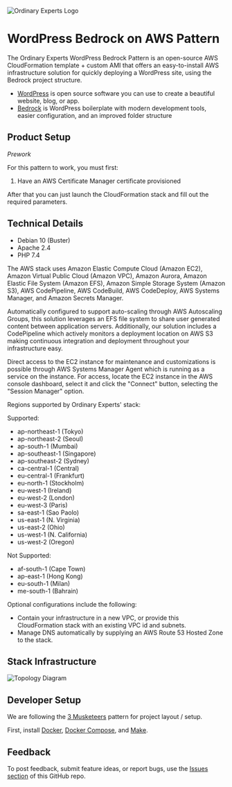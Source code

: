![Ordinary Experts Logo](https://ordinaryexperts.com/img/logo.png)

# WordPress Bedrock on AWS Pattern

The Ordinary Experts WordPress Bedrock Pattern is an open-source AWS CloudFormation template + custom AMI that offers an easy-to-install AWS infrastructure solution for quickly deploying a WordPress site, using the Bedrock project structure.

* [WordPress](https://wordpress.org/) is open source software you can use to create a beautiful website, blog, or app.
* [Bedrock](https://roots.io/bedrock/) is WordPress boilerplate with modern development tools, easier configuration, and an improved folder structure

## Product Setup

*Prework*

For this pattern to work, you must first:

1. Have an AWS Certificate Manager certificate provisioned

After that you can just launch the CloudFormation stack and fill out the required parameters.

## Technical Details

* Debian 10 (Buster)
* Apache 2.4
* PHP 7.4

The AWS stack uses Amazon Elastic Compute Cloud (Amazon EC2), Amazon Virtual Public Cloud (Amazon VPC), Amazon Aurora, Amazon Elastic File System (Amazon EFS), Amazon Simple Storage System (Amazon S3), AWS CodePipeline, AWS CodeBuild, AWS CodeDeploy, AWS Systems Manager, and Amazon Secrets Manager.

Automatically configured to support auto-scaling through AWS Autoscaling Groups, this solution leverages an EFS file system to share user generated content between application servers. Additionally, our solution includes a CodePipeline which actively monitors a deployment location on AWS S3 making continuous integration and deployment throughout your infrastructure easy.

Direct access to the EC2 instance for maintenance and customizations is possible through AWS Systems Manager Agent which is running as a service on the instance. For access, locate the EC2 instance in the AWS console dashboard, select it and click the "Connect" button, selecting the "Session Manager" option.

Regions supported by Ordinary Experts' stack:

Supported:

* ap-northeast-1 (Tokyo)
* ap-northeast-2 (Seoul)
* ap-south-1 (Mumbai)
* ap-southeast-1 (Singapore)
* ap-southeast-2 (Sydney)
* ca-central-1 (Central)
* eu-central-1 (Frankfurt)
* eu-north-1 (Stockholm)
* eu-west-1 (Ireland)
* eu-west-2 (London)
* eu-west-3 (Paris)
* sa-east-1 (Sao Paolo)
* us-east-1 (N. Virginia)
* us-east-2 (Ohio)
* us-west-1 (N. California)
* us-west-2 (Oregon)

Not Supported:

* af-south-1 (Cape Town)
* ap-east-1 (Hong Kong)
* eu-south-1 (Milan)
* me-south-1 (Bahrain)

Optional configurations include the following:

* Contain your infrastructure in a new VPC, or provide this CloudFormation stack with an existing VPC id and subnets.
* Manage DNS automatically by supplying an AWS Route 53 Hosted Zone to the stack.

## Stack Infrastructure

![Topology Diagram](https://ordinaryexperts.com/img/services/oe_wordpress_patterns_topology_diagram.png)

## Developer Setup

We are following the [3 Musketeers](https://3musketeers.io/) pattern for project layout / setup.

First, install [Docker](https://www.docker.com/), [Docker Compose](https://docs.docker.com/compose/), and [Make](https://www.gnu.org/software/make/).

## Feedback

To post feedback, submit feature ideas, or report bugs, use the [Issues section](https://github.com/ordinaryexperts/aws-marketplace-oe-patterns-wordpress/issues) of this GitHub repo.

